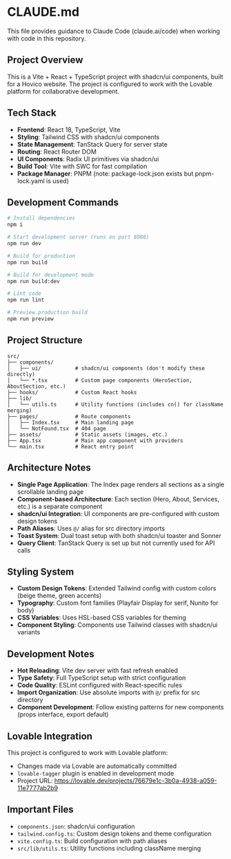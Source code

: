 # CLAUDE.md

This file provides guidance to Claude Code (claude.ai/code) when working with code in this repository.

## Project Overview

This is a Vite + React + TypeScript project with shadcn/ui components, built for a Hovico website. The project is configured to work with the Lovable platform for collaborative development.

## Tech Stack

- **Frontend**: React 18, TypeScript, Vite
- **Styling**: Tailwind CSS with shadcn/ui components
- **State Management**: TanStack Query for server state
- **Routing**: React Router DOM
- **UI Components**: Radix UI primitives via shadcn/ui
- **Build Tool**: Vite with SWC for fast compilation
- **Package Manager**: PNPM (note: package-lock.json exists but pnpm-lock.yaml is used)

## Development Commands

```bash
# Install dependencies
npm i

# Start development server (runs on port 8080)
npm run dev

# Build for production
npm run build

# Build for development mode
npm run build:dev

# Lint code
npm run lint

# Preview production build
npm run preview
```

## Project Structure

```
src/
├── components/
│   ├── ui/           # shadcn/ui components (don't modify these directly)
│   └── *.tsx         # Custom page components (HeroSection, AboutSection, etc.)
├── hooks/            # Custom React hooks
├── lib/
│   └── utils.ts      # Utility functions (includes cn() for className merging)
├── pages/            # Route components
│   ├── Index.tsx     # Main landing page
│   └── NotFound.tsx  # 404 page
├── assets/           # Static assets (images, etc.)
├── App.tsx           # Main app component with providers
└── main.tsx          # React entry point
```

## Architecture Notes

- **Single Page Application**: The Index page renders all sections as a single scrollable landing page
- **Component-based Architecture**: Each section (Hero, About, Services, etc.) is a separate component
- **shadcn/ui Integration**: UI components are pre-configured with custom design tokens
- **Path Aliases**: Uses `@/` alias for src directory imports
- **Toast System**: Dual toast setup with both shadcn/ui toaster and Sonner
- **Query Client**: TanStack Query is set up but not currently used for API calls

## Styling System

- **Custom Design Tokens**: Extended Tailwind config with custom colors (beige theme, green accents)
- **Typography**: Custom font families (Playfair Display for serif, Nunito for body)
- **CSS Variables**: Uses HSL-based CSS variables for theming
- **Component Styling**: Components use Tailwind classes with shadcn/ui variants

## Development Notes

- **Hot Reloading**: Vite dev server with fast refresh enabled
- **Type Safety**: Full TypeScript setup with strict configuration
- **Code Quality**: ESLint configured with React-specific rules
- **Import Organization**: Use absolute imports with `@/` prefix for src directory
- **Component Development**: Follow existing patterns for new components (props interface, export default)

## Lovable Integration

This project is configured to work with Lovable platform:
- Changes made via Lovable are automatically committed
- `lovable-tagger` plugin is enabled in development mode
- Project URL: https://lovable.dev/projects/76679e1c-3b0a-4938-a059-11e7777ab2b9

## Important Files

- `components.json`: shadcn/ui configuration
- `tailwind.config.ts`: Custom design tokens and theme configuration
- `vite.config.ts`: Build configuration with path aliases
- `src/lib/utils.ts`: Utility functions including className merging